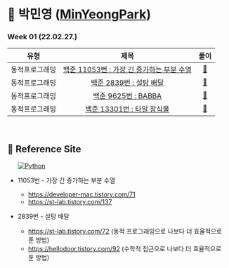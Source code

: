 # 🌱 박민영 ([MinYeongPark](github.com/MinYeongPark))
### Week 01 (22.02.27.)
| 유형 | 제목 | 풀이 |
| :---: | :---: | :---: |
| 동적프로그래밍 | <a href="https://www.acmicpc.net/problem/11053">백준 11053번 : 가장 긴 증가하는 부분 수열</a>  | <a href="https://www.acmicpc.net/source/39543709">🔗</a> |
| 동적프로그래밍 | <a href="https://www.acmicpc.net/problem/2839">백준 2839번 : 설탕 배달</a>  | <a href="https://www.acmicpc.net/source/39686395">🔗</a> |
| 동적프로그래밍 | <a href="https://www.acmicpc.net/problem/9625">백준 9625번 : BABBA</a>  | <a href="https://www.acmicpc.net/source/39696577">🔗</a> |
| 동적프로그래밍 | <a href="https://www.acmicpc.net/problem/13301">백준 13301번 : 타일 장식물</a>  | <a href="https://www.acmicpc.net/source/39698052">🔗</a> |


<br>

## 📍 Reference Site
&nbsp;&nbsp;&nbsp;&nbsp;&nbsp; <a href="https://velog.io/@godqhrals"><img alt="Python" src ="https://img.shields.io/badge/Velog_Blog-20C997.svg?&style=for-the-badge&logo=Velog_Blog&logoColor=White"/></a>

* 11053번 - 가장 긴 증가하는 부분 수열
   * https://developer-mac.tistory.com/71
   * https://st-lab.tistory.com/137

* 2839번 - 설탕 배달
   * https://st-lab.tistory.com/72 (동적 프로그래밍으로 나보다 더 효율적으로 푼 방법)
   * https://hellodoor.tistory.com/92 (수학적 접근으로 나보다 더 효율적으로 푼 방법)
